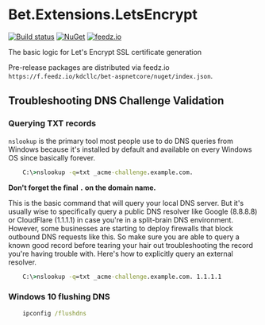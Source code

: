 # Bet.Extensions.LetsEncrypt

[![Build status](https://ci.appveyor.com/api/projects/status/fo9rakj7s7uhs3ij?svg=true)](https://ci.appveyor.com/project/kdcllc/bet-aspnetcore)
[![NuGet](https://img.shields.io/nuget/v/Bet.Extensions.LetsEncrypt.svg)](https://www.nuget.org/packages?q=Bet.Extensions.LetsEncrypt)
[![feedz.io](https://img.shields.io/badge/endpoint.svg?url=https://f.feedz.io/kdcllc/bet-aspnetcore/shield/Bet.Extensions.LetsEncrypt/latest)](https://f.feedz.io/kdcllc/bet-aspnetcore/packages/Bet.Extensions.LetsEncrypt/latest/download)


The basic logic for Let's Encrypt SSL certificate generation

Pre-release packages are distributed via feedz.io `https://f.feedz.io/kdcllc/bet-aspnetcore/nuget/index.json`.

## Troubleshooting DNS Challenge Validation

### Querying TXT records

`nslookup` is the primary tool most people use to do DNS queries from Windows because it's installed by default and available on every Windows OS since basically forever.

```cmd
    C:\>nslookup -q=txt _acme-challenge.example.com.
```

**Don't forget the final `.` on the domain name.**

This is the basic command that will query your local DNS server. But it's usually wise to specifically query a public DNS resolver like Google (8.8.8.8) or CloudFlare (1.1.1.1) in case you're in a split-brain DNS environment. However, some businesses are starting to deploy firewalls that block outbound DNS requests like this. So make sure you are able to query a known good record before tearing your hair out troubleshooting the record you're having trouble with. Here's how to explicitly query an external resolver.

```cmd
    C:\>nslookup -q=txt _acme-challenge.example.com. 1.1.1.1
```

### Windows 10 flushing DNS

```cmd
    ipconfig /flushdns
```

